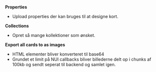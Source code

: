 **Properties**
  - Upload properties der kan bruges til at designe kort. 

**Collections**
  - Opret så mange kollektioner som ønsket.

**Export all cards to as images**
  - HTML elementer bliver konverteret til base64
  - Grundet et limit på NUI callbacks bliver billederne delt op i chunks af 100kb og sendt seperat til backend og samlet igen. 
